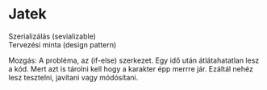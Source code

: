 # Jatek
Szerializálás (sevializable)
<br>
Tervezési minta (design pattern)


Mozgás: A probléma, az (if-else) szerkezet. Egy idő után átlátahatatlan lesz a kód. Mert azt is tárolni kell hogy a karakter épp merrre jár.
Ezáltál nehéz lesz tesztelni, javítani vagy módósítani.
